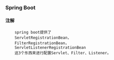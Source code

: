 ### Spring Boot 

#### 注解

        spring boot提供了 
        ServletRegistrationBean，
        FilterRegistrationBean，
        ServletListenerRegistrationBean
        这3个东西来进行配置Servlet、Filter、Listener。
        